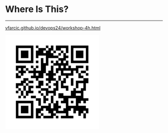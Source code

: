 # Where Is This?

---

[vfarcic.github.io/devops24/workshop-4h.html](http://vfarcic.github.io/devops24/workshop-4h.html)

![QR](img/address-4h-qr.png)